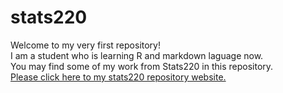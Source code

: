 # stats220
Welcome to my very first repository!  
I am a student who is learning R and markdown laguage now.  
You may find some of my work from Stats220 in this repository.  
[Please click here to my stats220 repository website.](https://220pmc.github.io/stats220/)
